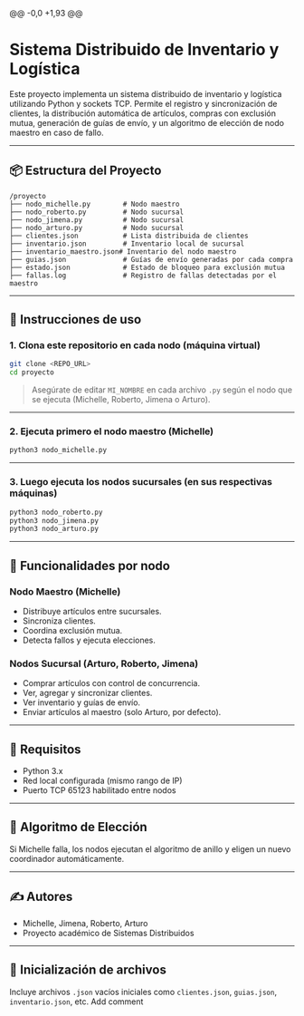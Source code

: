 @@ -0,0 +1,93 @@

# Sistema Distribuido de Inventario y Logística

Este proyecto implementa un sistema distribuido de inventario y logística utilizando Python y sockets TCP. Permite el registro y sincronización de clientes, la distribución automática de artículos, compras con exclusión mutua, generación de guías de envío, y un algoritmo de elección de nodo maestro en caso de fallo.

---

## 📦 Estructura del Proyecto

```
/proyecto
├── nodo_michelle.py        # Nodo maestro
├── nodo_roberto.py         # Nodo sucursal
├── nodo_jimena.py          # Nodo sucursal
├── nodo_arturo.py          # Nodo sucursal
├── clientes.json           # Lista distribuida de clientes
├── inventario.json         # Inventario local de sucursal
├── inventario_maestro.json# Inventario del nodo maestro
├── guias.json              # Guías de envío generadas por cada compra
├── estado.json             # Estado de bloqueo para exclusión mutua
├── fallas.log              # Registro de fallas detectadas por el maestro
```

---

## 🚀 Instrucciones de uso

### 1. Clona este repositorio en cada nodo (máquina virtual)

```bash
git clone <REPO_URL>
cd proyecto
```

> Asegúrate de editar `MI_NOMBRE` en cada archivo `.py` según el nodo que se ejecuta (Michelle, Roberto, Jimena o Arturo).

---

### 2. Ejecuta primero el nodo maestro (Michelle)

```bash
python3 nodo_michelle.py
```

---

### 3. Luego ejecuta los nodos sucursales (en sus respectivas máquinas)

```bash
python3 nodo_roberto.py
python3 nodo_jimena.py
python3 nodo_arturo.py
```

---

## 🧪 Funcionalidades por nodo

### Nodo Maestro (Michelle)
- Distribuye artículos entre sucursales.
- Sincroniza clientes.
- Coordina exclusión mutua.
- Detecta fallos y ejecuta elecciones.

### Nodos Sucursal (Arturo, Roberto, Jimena)
- Comprar artículos con control de concurrencia.
- Ver, agregar y sincronizar clientes.
- Ver inventario y guías de envío.
- Enviar artículos al maestro (solo Arturo, por defecto).

---

## 📝 Requisitos
- Python 3.x
- Red local configurada (mismo rango de IP)
- Puerto TCP 65123 habilitado entre nodos

---

## 🔄 Algoritmo de Elección
Si Michelle falla, los nodos ejecutan el algoritmo de anillo y eligen un nuevo coordinador automáticamente.

---

## ✍️ Autores
- Michelle, Jimena, Roberto, Arturo
- Proyecto académico de Sistemas Distribuidos

---

## 📁 Inicialización de archivos
Incluye archivos `.json` vacíos iniciales como `clientes.json`, `guias.json`, `inventario.json`, etc.
Add comment
